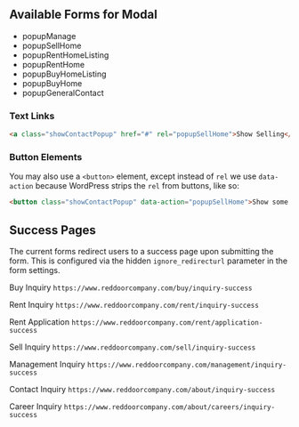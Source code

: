 

## Available Forms for Modal

* popupManage
* popupSellHome
* popupRentHomeListing
* popupRentHome
* popupBuyHomeListing 
* popupBuyHome
* popupGeneralContact

### Text Links

```html
<a class="showContactPopup" href="#" rel="popupSellHome">Show Selling</a>
```

### Button Elements

You may also use a `<button>` element, except instead of `rel` we use `data-action` because WordPress strips the `rel` from buttons, like so:

```html
<button class="showContactPopup" data-action="popupSellHome">Show some popup</button>
```

## Success Pages

The current forms redirect users to a success page upon submitting the form. This is configured via the hidden `ignore_redirecturl` parameter in the form settings.

Buy Inquiry 
`https://www.reddoorcompany.com/buy/inquiry-success`

Rent Inquiry 
`https://www.reddoorcompany.com/rent/inquiry-success`

Rent Application
`https://www.reddoorcompany.com/rent/application-success`

Sell Inquiry
`https://www.reddoorcompany.com/sell/inquiry-success`

Management Inquiry
`https://www.reddoorcompany.com/management/inquiry-success`

Contact Inquiry
`https://www.reddoorcompany.com/about/inquiry-success`

Career Inquiry
`https://www.reddoorcompany.com/about/careers/inquiry-success`